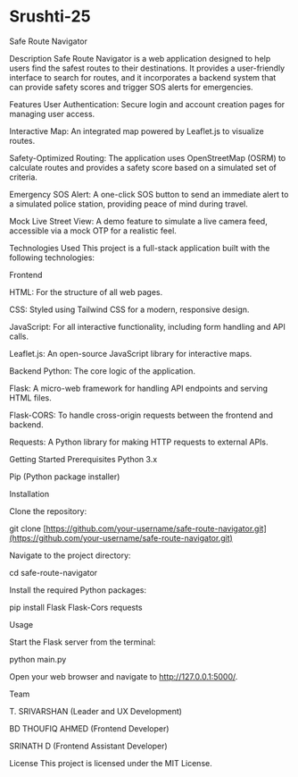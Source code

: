 # Srushti-25
Safe Route Navigator

Description
Safe Route Navigator is a web application designed to help users find the safest routes to their destinations. It provides a user-friendly interface to search for routes, and it incorporates a backend system that can provide safety scores and trigger SOS alerts for emergencies.

Features
User Authentication: Secure login and account creation pages for managing user access.

Interactive Map: An integrated map powered by Leaflet.js to visualize routes.

Safety-Optimized Routing: The application uses OpenStreetMap (OSRM) to calculate routes and provides a safety score based on a simulated set of criteria.

Emergency SOS Alert: A one-click SOS button to send an immediate alert to a simulated police station, providing peace of mind during travel.

Mock Live Street View: A demo feature to simulate a live camera feed, accessible via a mock OTP for a realistic feel.

Technologies Used
This project is a full-stack application built with the following technologies:

Frontend

HTML: For the structure of all web pages.

CSS: Styled using Tailwind CSS for a modern, responsive design.

JavaScript: For all interactive functionality, including form handling and API calls.

Leaflet.js: An open-source JavaScript library for interactive maps.

Backend
Python: The core logic of the application.

Flask: A micro-web framework for handling API endpoints and serving HTML files.

Flask-CORS: To handle cross-origin requests between the frontend and backend.

Requests: A Python library for making HTTP requests to external APIs.

Getting Started
Prerequisites
Python 3.x

Pip (Python package installer)

Installation

Clone the repository:

git clone [https://github.com/your-username/safe-route-navigator.git](https://github.com/your-username/safe-route-navigator.git)

Navigate to the project directory:

cd safe-route-navigator

Install the required Python packages:

pip install Flask Flask-Cors requests

Usage

Start the Flask server from the terminal:

python main.py

Open your web browser and navigate to http://127.0.0.1:5000/.

Team

T. SRIVARSHAN (Leader and UX Development)

BD THOUFIQ AHMED (Frontend Developer)

SRINATH D (Frontend Assistant Developer)

License
This project is licensed under the MIT License.
